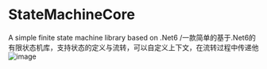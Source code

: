 # StateMachineCore
A simple finite state machine library based on .Net6 /一款简单的基于.Net6的有限状态机库，支持状态的定义与流转，可以自定义上下文，在流转过程中传递他
![image](https://user-images.githubusercontent.com/73573259/179480822-e830ad10-c04f-4f04-9e43-b56c50f40fe1.png)
